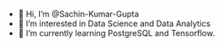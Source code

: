 - 👋 Hi, I’m @Sachin-Kumar-Gupta
- 👀 I’m interested in Data Science and Data Analytics
- 🌱 I’m currently learning PostgreSQL and Tensorflow.

<!---
Sachin-Kumar-Gupta/Sachin-Kumar-Gupta is a ✨ special ✨ repository because its `README.md` (this file) appears on your GitHub profile.
You can click the Preview link to take a look at your changes.
--->
